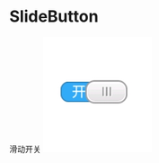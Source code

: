 # SlideButton
滑动开关
 ![image](https://github.com/QQiTong/SlideButton/blob/master/images-folder/image.jpg)
